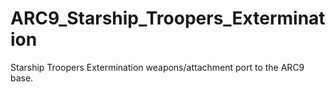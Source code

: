 # ARC9_Starship_Troopers_Extermination
 Starship Troopers Extermination weapons/attachment port to the ARC9 base.
